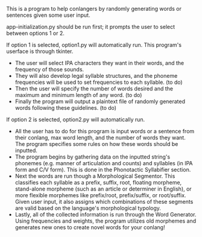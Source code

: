 This is a program to help conlangers by randomly generating words or sentences given some user input. 

app-initialization.py should be run first; it prompts the user to select between options 1 or 2. 

If option 1 is selected, option1.py will automatically run. This program's userface is through tkinter.
* The user will select IPA characters they want in their words, and the frequency of those sounds. 
* They will also develop legal syllable structures, and the phoneme frequencies will be used to set frequencies to each syllable. (to do)
* Then the user will specify the number of words desired and the maximum and minimum length of any word. (to do)
* Finally the program will output a plaintext file of randomly generated words following these guidelines. (to do)

If option 2 is selected, option2.py will automatically run. 
* All the user has to do for this program is input words or a sentence from their conlang, max word length, and the number of words they want. The program specifies some rules on how these words should be inputted. 
* The program begins by gathering data on the inputted string's phonemes (e.g. manner of articulation and counts) and syllables (in IPA form and C/V form). This is done in the Phonotactic Syllabifier section.
* Next the words are run though a Morphological Segmentor. This classifies each syllable as a prefix, suffix, root, floating morpheme, stand-alone morpheme (such as an article or determiner in English), or more flexible morphemes like prefix/root, prefix/suffix, or root/suffix. Given user input, it also assigns which combinations of these segments are valid based on the language's morphological typology. 
* Lastly, all of the collected information is run through the Word Generator. Using frequencies and weights, the program utilizes old morphemes and generates new ones to create novel words for your conlang!
